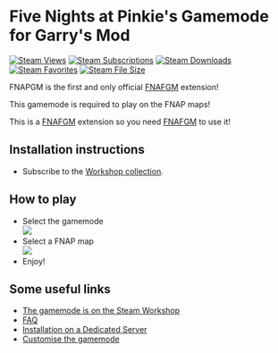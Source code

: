 ﻿# Five Nights at Pinkie's Gamemode for Garry's Mod

[![Steam Views](https://img.shields.io/steam/views/542710334?logo=steam)](https://steamcommunity.com/sharedfiles/filedetails/?id=542710334)
[![Steam Subscriptions](https://img.shields.io/steam/subscriptions/542710334?logo=steam)](https://steamcommunity.com/sharedfiles/filedetails/?id=542710334)
[![Steam Downloads](https://img.shields.io/steam/downloads/542710334?logo=steam)](https://steamcommunity.com/sharedfiles/filedetails/?id=542710334)
[![Steam Favorites](https://img.shields.io/steam/favorites/542710334?logo=steam)](https://steamcommunity.com/sharedfiles/filedetails/?id=542710334)
[![Steam File Size](https://img.shields.io/steam/size/542710334?logo=steam)](https://steamcommunity.com/sharedfiles/filedetails/?id=542710334)

FNAPGM is the first and only official [FNAFGM](https://github.com/Xperidia/FNAFGM) extension!

This gamemode is required to play on the FNAP maps!

This is a [FNAFGM](https://github.com/Xperidia/FNAFGM) extension so you need [FNAFGM](https://github.com/Xperidia/FNAFGM) to use it!

## Installation instructions

* Subscribe to the [Workshop collection](https://steamcommunity.com/sharedfiles/filedetails/?id=542940527).

## How to play

* Select the gamemode\
![](https://assets.xperidia.com/fnapgm/workshop/GamemodeSelection.png)
* Select a FNAP map\
![](https://assets.xperidia.com/fnapgm/workshop/MapSelect.png)
* Enjoy!

## Some useful links

* [The gamemode is on the Steam Workshop](https://steamcommunity.com/sharedfiles/filedetails/?id=542710334)
* [FAQ](https://github.com/Xperidia/FNAPGM/wiki/FAQ)
* [Installation on a Dedicated Server](https://github.com/Xperidia/FNAPGM/wiki/Installation-on-a-Dedicated-Server-(official))
* [Customise the gamemode](https://github.com/Xperidia/FNAFGM/wiki/Customise-the-gamemode)
